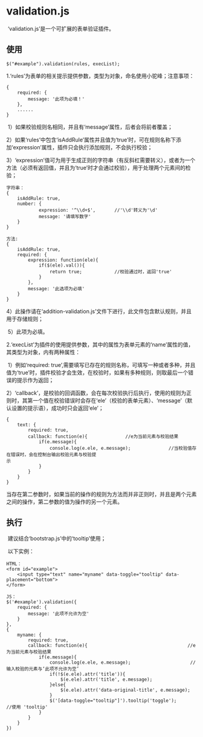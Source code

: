 # validation.js

​	‘validation.js’是一个可扩展的表单验证插件。



## 使用

```
$("#example").validation(rules, execList);
```

​	1.‘rules’为表单的相关提示提供参数，类型为对象，命名使用小驼峰；注意事项：

```
{
	required: {
		message: '此项为必填！'
	},
	......
}
```

​		1）如果校验规则名相同，并且有‘message’属性，后者会将前者覆盖；

​		2）如果‘rules’中包含‘isAddRule’属性并且值为‘true’时，可在规则名称下添加‘expression’属性，插件只会执行添加规则，不会执行校验；

​		3）‘expression’值可为用于生成正则的字符串（有反斜杠需要转义），或者为一个方法（必须有返回值，并且为‘true’时才会通过校验），用于处理两个元素间的检验；

```
字符串：
{
	isAddRule: true,
	number: {
			expression: '^\\d+$',		//'\\d'转义为'\d'
			message: '请填写数字'
	}
}

方法: 
{
	isAddRule: true,
	required: {
		expression: function(ele){
			if($(ele).val()){
				return true;			//校验通过时，返回'true'
			}
		},
		message: '此选项为必填'
	}
}
```

​		4）此操作请在‘addition-validation.js’文件下进行，此文件包含默认规则，并且用于存储规则；

​		5）此项为必填。



​	2.‘execList’为插件的使用提供参数，其中的属性为表单元素的‘name’属性的值，其类型为对象，内有两种属性：

​		1）例如‘required: true’,需要填写已存在的规则名称，可填写一种或者多种，并且值为‘true’时，插件校验才会生效，在校验时，如果有多种规则，则取最后一个错误的提示作为返回；

​		2）‘callback’，是校验的回调函数，会在每次校验执行后执行，使用的规则为正则时，其第一个值在校验错误时会存在‘ele’（校验的表单元素）、‘message’（默认设置的提示语），成功时只会返回‘ele’；

```
{
	text: { 
		required: true,
		callback: function(e){				//e为当前元素与校验结果
			if(e.message){
				console.log(e.ele, e.message);			    //当校验值存在错误时，会在控制台输出校验元素与校验提															示
			}
    	}
  	}
}
```

​	当存在第二参数时，如果当前的操作的规则为方法而并非正则时，并且是两个元素之间的操作，第二参数的值为操作的另一个元素。



## 执行

​	建议结合‘bootstrap.js’中的‘tooltip’使用；

​	以下实例：

```
HTML：
<form id="example">
	<input type="text" name="myname" data-toggle="tooltip" data-placement="bottom">
</form>

JS：
$('#example').validation({
  	required: {
		message: '此项不允许为空'
	}
},
{
	myname: { 
		required: true,
		callback: function(e){									   //e为当前元素与校验结果
			if(e.message){
				console.log(e.ele, e.message);		 				//输入校验的元素与‘此项不允许为空’
				if(!$(e.ele).attr('title')){
					$(e.ele).attr('title', e.message);
				}else{
					$(e.ele).attr('data-original-title', e.message);
				}
				$('[data-toggle="tooltip"]').tooltip('toggle');		  //使用 'tooltip'
			}
    	}
  	}
})
```
